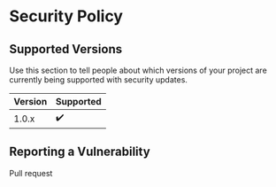 # Security Policy

## Supported Versions

Use this section to tell people about which versions of your project are
currently being supported with security updates.

| Version | Supported          |
| ------- | ------------------ |
|  1.0.x  | :heavy_check_mark: |

## Reporting a Vulnerability

Pull request
